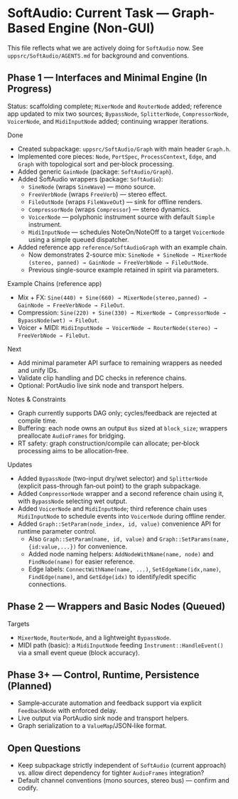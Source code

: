 # SoftAudio: Current Task — Graph-Based Engine (Non-GUI)

This file reflects what we are actively doing for `SoftAudio` now. See `uppsrc/SoftAudio/AGENTS.md` for background and conventions.

## Phase 1 — Interfaces and Minimal Engine (In Progress)

Status: scaffolding complete; `MixerNode` and `RouterNode` added; reference app updated to mix two sources; `BypassNode`, `SplitterNode`, `CompressorNode`, `VoicerNode`, and `MidiInputNode` added; continuing wrapper iterations.

Done
- Created subpackage: `uppsrc/SoftAudio/Graph` with main header `Graph.h`.
- Implemented core pieces: `Node`, `PortSpec`, `ProcessContext`, `Edge`, and `Graph` with topological sort and per‑block processing.
- Added generic `GainNode` (package: `SoftAudio/Graph`).
- Added SoftAudio wrappers (package: `SoftAudio`):
  - `SineNode` (wraps `SineWave`) — mono source.
  - `FreeVerbNode` (wraps `FreeVerb`) — stereo effect.
  - `FileOutNode` (wraps `FileWaveOut`) — sink for offline renders.
  - `CompressorNode` (wraps `Compressor`) — stereo dynamics.
  - `VoicerNode` — polyphonic instrument source with default `Simple` instrument.
  - `MidiInputNode` — schedules NoteOn/NoteOff to a target `VoicerNode` using a simple queued dispatcher.
- Added reference app `reference/SoftAudioGraph` with an example chain.
  - Now demonstrates 2-source mix: `SineNode + SineNode → MixerNode (stereo, panned) → GainNode → FreeVerbNode → FileOutNode`.
  - Previous single-source example retained in spirit via parameters.

Example Chains (reference app)
- Mix + FX: `Sine(440) + Sine(660) → MixerNode(stereo,panned) → GainNode → FreeVerbNode → FileOut`.
- Compression: `Sine(220) + Sine(330) → MixerNode → CompressorNode → BypassNode(wet) → FileOut`.
- Voicer + MIDI: `MidiInputNode → VoicerNode → RouterNode(stereo) → FreeVerbNode → FileOut`.

Next
- Add minimal parameter API surface to remaining wrappers as needed and unify IDs.
- Validate clip handling and DC checks in reference chains.
- Optional: PortAudio live sink node and transport helpers.

Notes & Constraints
- Graph currently supports DAG only; cycles/feedback are rejected at compile time.
- Buffering: each node owns an output `Bus` sized at `block_size`; wrappers preallocate `AudioFrames` for bridging.
- RT safety: graph construction/compile can allocate; per‑block processing aims to be allocation‑free.

Updates
- Added `BypassNode` (two-input dry/wet selector) and `SplitterNode` (explicit pass-through fan‑out point) to the graph subpackage.
- Added `CompressorNode` wrapper and a second reference chain using it, with `BypassNode` selecting wet output.
- Added `VoicerNode` and `MidiInputNode`; third reference chain uses `MidiInputNode` to schedule events into `VoicerNode` during offline render.
- Added `Graph::SetParam(node_index, id, value)` convenience API for runtime parameter control.
  - Also `Graph::SetParam(name, id, value)` and `Graph::SetParams(name, {id:value,...})` for convenience.
  - Added node naming helpers: `AddNodeWithName(name, node)` and `FindNode(name)` for easier reference.
  - Edge labels: `ConnectWithName(name, ...)`, `SetEdgeName(idx,name)`, `FindEdge(name)`, and `GetEdge(idx)` to identify/edit specific connections.

## Phase 2 — Wrappers and Basic Nodes (Queued)

Targets
- `MixerNode`, `RouterNode`, and a lightweight `BypassNode`.
- MIDI path (basic): a `MidiInputNode` feeding `Instrument::HandleEvent()` via a small event queue (block accuracy).

## Phase 3+ — Control, Runtime, Persistence (Planned)

- Sample‑accurate automation and feedback support via explicit `FeedbackNode` with enforced delay.
- Live output via PortAudio sink node and transport helpers.
- Graph serialization to a `ValueMap`/JSON‑like format.

## Open Questions

- Keep subpackage strictly independent of `SoftAudio` (current approach) vs. allow direct dependency for tighter `AudioFrames` integration?
- Default channel conventions (mono sources, stereo bus) — confirm and codify.


